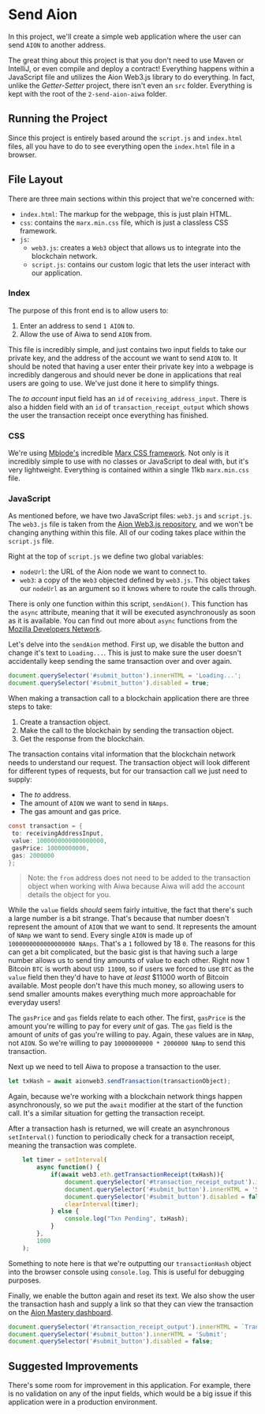 # Send Aion

In this project, we'll create a simple web application where the user can send `AION` to another address.

The great thing about this project is that you don't need to use Maven or IntelliJ, or even compile and deploy a contract! Everything happens within a JavaScript file and utilizes the Aion Web3.js library to do everything. In fact, unlike the _Getter-Setter_ project, there isn't even an `src` folder. Everything is kept with the root of the `2-send-aion-aiwa` folder.

## Running the Project

Since this project is entirely based around the `script.js` and `index.html` files, all you have to do to see everything open the `index.html` file in a browser.

## File Layout

There are three main sections within this project that we're concerned with:

- `index.html`: The markup for the webpage, this is just plain HTML.
- `css`: contains the `marx.min.css` file, which is just a classless CSS framework.
- `js`:
  - `web3.js`: creates a `Web3` object that allows us to integrate into the blockchain network.
  - `script.js`: contains our custom logic that lets the user interact with our application.

### Index

The purpose of this front end is to allow users to:

1. Enter an address to send `1 AION` to.
2. Allow the use of Aiwa to send `AION` from.

This file is incredibly simple, and just contains two input fields to take our private key, and the address of the account we want to send `AION` to. It should be noted that having a user enter their private key into a webpage is incredibly dangerous and should never be done in applications that real users are going to use. We've just done it here to simplify things.

The _to account_ input field has an `id` of `receiving_address_input`. There is also a hidden field with an `id` of `transaction_receipt_output` which shows the user the transaction receipt once everything has finished.

### CSS

We're using [Mblode's](https://github.com/mblode) incredible [Marx CSS framework](https://github.com/mblode/marx). Not only is it incredibly simple to use with no classes or JavaScript to deal with, but it's very lightweight. Everything is contained within a single 11kb `marx.min.css` file.

### JavaScript

As mentioned before, we have two JavaScript files: `web3.js` and `script.js`. The `web3.js` file is taken from the [Aion Web3.js repository](https://github.com/aionnetwork/aion_web3), and we won't be changing anything within this file. All of our coding takes place within the `script.js` file.

Right at the top of `script.js` we define two global variables:

- `nodeUrl`: the URL of the Aion node we want to connect to.
- `web3`: a copy of the `Web3` objected defined by `web3.js`. This object takes our `nodeUrl` as an argument so it knows where to route the calls through.

There is only one function within this script, `sendAion()`. This function has the `async` attribute, meaning that it will be executed asynchronously as soon as it is available. You can find out more about `async` functions from the [Mozilla Developers Network](https://developer.mozilla.org/en-US/docs/Web/JavaScript/Reference/Statements/async_function).

Let's delve into the `sendAion` method. First up, we disable the button and change it's text to `Loading...`. This is just to make sure the user doesn't accidentally keep sending the same transaction over and over again.

```javascript
document.querySelector('#submit_button').innerHTML = 'Loading...';
document.querySelector('#submit_button').disabled = true;
```

When making a transaction call to a blockchain application there are three steps to take:

1. Create a transaction object.
2. Make the call to the blockchain by sending the transaction object.
3. Get the response from the blockchain.

The transaction contains vital information that the blockchain network needs to understand our request. The transaction object will look different for different types of requests, but for our transaction call we just need to supply:

- The _to_ address.
- The amount of `AION` we want to send in `NAmps`.
- The gas amount and gas price.

```java
const transaction = {
 to: receivingAddressInput,
 value: 1000000000000000000,
 gasPrice: 10000000000,
 gas: 2000000
};
```

> Note: the `from` address does not need to be added to the transaction object when working with Aiwa because Aiwa will add the account details the object for you.

While the `value` fields _should_ seem fairly intuitive, the fact that there's such a large number is a bit strange. That's because that number doesn't represent the amount of `AION` that we want to send. It represents the amount of `NAmp` we want to send. Every single `AION` is made up of `1000000000000000000 NAmps`. That's a `1` followed by 18 `0`. The reasons for this can get a bit complicated, but the basic gist is that having such a large number allows us to send tiny amounts of value to each other. Right now 1 Bitcoin `BTC` is worth about `USD 11000`, so if users we forced to use `BTC` as the `value` field then they'd have to have _at least_ $11000 worth of Bitcoin available. Most people don't have this much money, so allowing users to send smaller amounts makes everything much more approachable for everyday users!

The `gasPrice` and `gas` fields relate to each other. The first, `gasPrice` is the amount you're willing to pay for every _unit_ of gas. The `gas` field is the amount of _units_ of gas you're willing to pay. Again, these values are in `NAmp`, not `AION`. So we're willing to pay `10000000000 * 2000000 NAmp` to send this transaction.

Next up we need to tell Aiwa to propose a transaction to the user.

```javascript
let txHash = await aionweb3.sendTransaction(transactionObject);
```

Again, because we're working with a blockchain network things happen asynchronously, so we put the `await` modifier at the start of the function call. It's a similar situation for getting the transaction receipt.

After a transaction hash is returned, we will create an asynchronous `setInterval()` function to periodically check for a transaction receipt, meaning the transaction was complete.

```javascript
    let timer = setInterval(
        async function() {
            if(await web3.eth.getTransactionReceipt(txHash)){
                document.querySelector('#transaction_receipt_output').innerHTML = `Tranasction Receipt: <a target="_blank" href="https://mastery.aion.network/#/transaction/${txHash}">${txHash}</a>`
                document.querySelector('#submit_button').innerHTML = 'Submit';
                document.querySelector('#submit_button').disabled = false;
                clearInterval(timer);
            } else {
                console.log("Txn Pending", txHash);
            }
        },
        1000
    );
```

Something to note here is that we're outputting our `transactionHash` object into the browser console using `console.log`. This is useful for debugging purposes.

Finally, we enable the button again and reset its text. We also show the user the transaction hash and supply a link so that they can view the transaction on the [Aion Mastery dashboard](https://mastery.aion.network).

```javascript
document.querySelector('#transaction_receipt_output').innerHTML = `Tranasction Receipt: <a target="_blank" href="https://mastery.aion.network/#/transaction/${txHash}">${txHash}</a>`
document.querySelector('#submit_button').innerHTML = 'Submit';
document.querySelector('#submit_button').disabled = false;
```

## Suggested Improvements

There's some room for improvement in this application. For example, there is no validation on any of the input fields, which would be a big issue if this application were in a production environment.
